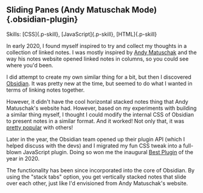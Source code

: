 ## Sliding Panes (Andy Matuschak Mode) {.obsidian-plugin}
Skills: [CSS]{.p-skill}, [JavaScript]{.p-skill}, [HTML]{.p-skill}

In early 2020, I found myself inspired to try and collect my thoughts in a
collection of linked notes. I was mostly inspired by [Andy Matuschak](https://notes.andymatuschak.org/)
and the way his notes website opened linked notes in columns, so you could see
where you'd been.

I did attempt to create my own similar thing for a bit, but then I discovered
[Obsidian](https://obsidian.md). It was pretty new at the time, but seemed to do
what I wanted in terms of linking notes together.

However, it didn't have the cool horizontal stacked notes thing that Andy Matuschak's
website had. However, based on my experiments with building a similar thing myself,
I thought I could modify the internal CSS of Obsidian to present notes in a similar
format. And it worked! Not only that, it was [pretty popular](https://forum.obsidian.md/t/170) with others!

Later in the year, the Obsidian team opened up their plugin API (which I helped
discuss with the devs) and I migrated my fun CSS tweak into a full-blown JavaScript
plugin. Doing so won me the inaugural [Best Plugin](https://obsidian.md/blog/2020-goty-winners/)
of the year in 2020.

The functionality has been since incorporated into the core of Obsidian. By using
the "stack tabs" option, you get vertically stacked notes that slide over each other,
just like I'd envisioned from Andy Matuschak's website.